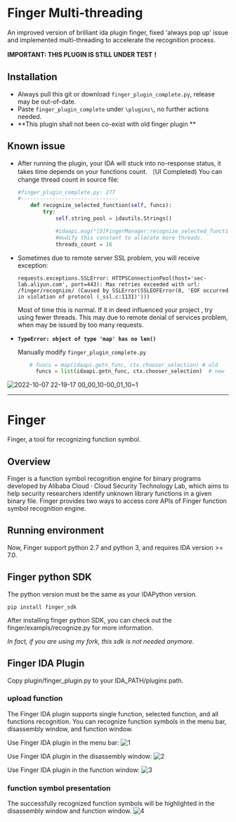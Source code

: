 # Finger Multi-threading

An improved version of brilliant ida plugin finger, fixed 'always pop up' issue and implemented multi-threading to accelerate the recognition process.

**IMPORTANT: THIS PLUGIN IS STILL UNDER TEST！**

## Installation

* Always pull this git or download `finger_plugin_complete.py`, release may be out-of-date.
* Paste `finger_plugin_complete` under `\plugins\`, no further actions needed.
* **This plugin shall not been co-exist with old finger plugin **

## Known issue

* After running the plugin, your IDA will stuck into no-response status, it takes time depends on your functions count. （UI Completed)
  You can change thread count in source file:

  ```python
  #finger_plugin_complete.py: 277
  #-------------------------------
      def recognize_selected_function(self, funcs):
          try:
              self.string_pool = idautils.Strings()
  
              #idaapi.msg("[D]FingerManager:recognize_selected_function\n")
              #modify this constant to allocate more threads.
              threads_count = 16
  ```
  
* Sometimes due to remote server SSL problem, you will receive exception:

  ```
  requests.exceptions.SSLError: HTTPSConnectionPool(host='sec-lab.aliyun.com', port=443): Max retries exceeded with url: /finger/recognize/ (Caused by SSLError(SSLEOFError(8, 'EOF occurred in violation of protocol (_ssl.c:1131)')))
  ```

  Most of time this is normal. If it in deed influenced your project , try using fewer threads. This may due to remote denial of services problem, when may be issued by too many requests.
  
* **`TypeError: object of type 'map' has no len()`** 

  Manually modify `finger_plugin_complete.py`  
``` python
       # funcs = map(idaapi.getn_func, ctx.chooser_selection) # old
         funcs = list(idaapi.getn_func, ctx.chooser_selection)  # new
```
![2022-10-07 22-19-17 00_00_10-00_01_10~1](https://user-images.githubusercontent.com/20926583/194583856-81b9a536-9918-4eec-bb44-ba6a308ec007.gif)



-----
# Finger
Finger, a tool for recognizing function symbol.

## Overview
Finger is a function symbol recognition engine for binary programs developed by Alibaba Cloud · Cloud Security Technology Lab, which aims to help security researchers identify unknown library functions in a given binary file.
Finger provides two ways to access core APIs of Finger function symbol recognition engine.

## Running environment
Now, Finger support python 2.7 and python 3, and requires IDA version >= 7.0.

## Finger python SDK
The python version must be the same as your IDAPython version.
~~~
pip install finger_sdk
~~~
After installing finger python SDK, you can check out the finger/exampls/recognize.py for more information.

*In fact, if you are using my fork, this sdk is not needed anymore.*

## Finger IDA Plugin
Copy plugin/finger_plugin.py to your IDA_PATH/plugins path.
### upload function
The Finger IDA plugin supports single function, selected function, and all functions recognition. You can recognize function symbols in the menu bar, disassembly window, and function window.

Use Finger IDA plugin in the menu bar:
![1](images/1.png)

Use Finger IDA plugin in the disassembly window:
![2](images/2.png)

Use Finger IDA plugin in the function window:
![3](images/3.png)

### function symbol presentation
The successfully recognized function symbols will be highlighted in the disassembly window and function window.
![4](images/4.png)
